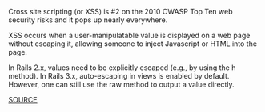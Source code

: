 Cross site scripting (or XSS) is #2 on the 2010 OWASP Top Ten web security risks and it pops up nearly everywhere.

XSS occurs when a user-manipulatable value is displayed on a web page without escaping it, allowing someone to inject Javascript or HTML into the page.

In Rails 2.x, values need to be explicitly escaped (e.g., by using the h method). In Rails 3.x, auto-escaping in views is enabled by default. However, one can still use the raw method to output a value directly.

[SOURCE](http://brakemanscanner.org/docs/warning_types/)